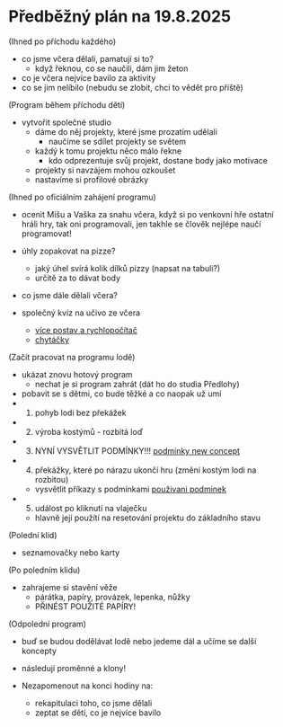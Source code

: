 # Předběžný plán na 19.8.2025

(Ihned po příchodu každého)
- co jsme včera dělali, pamatují si to?
  - když řeknou, co se naučili, dám jim žeton
- co je včera nejvíce bavilo za aktivity
- co se jim nelíbilo (nebudu se zlobit, chci to vědět pro příště)

(Program během příchodu dětí)
- vytvořit společné studio
  - dáme do něj projekty, které jsme prozatím udělali
    - naučíme se sdílet projekty se světem
  - každý k tomu projektu něco málo řekne
    - kdo odprezentuje svůj projekt, dostane body jako motivace
  - projekty si navzájem mohou ozkoušet
  - nastavíme si profilové obrázky

(Ihned po oficiálním zahájení programu)
- ocenit Míšu a Vaška za snahu včera, když si po venkovní hře ostatní hráli hry, tak oni programovali, jen takhle se člověk nejlépe naučí programovat!
- úhly zopakovat na pizze?
  - jaký úhel svírá kolik dílků pizzy (napsat na tabuli?)
  - určitě za to dávat body

- co jsme dále dělali včera?

- společný kvíz na učivo ze včera
  - [více postav a rychlopočítač](https://scratch.mit.edu/projects/1207376986/)
  - [chytáčky](https://scratch.mit.edu/projects/1207382394)

(Začít pracovat na programu lodě)
- ukázat znovu hotový program
  - nechat je si program zahrát (dát ho do studia Předlohy)
- pobavit se s dětmi, co bude těžké a co naopak už umí
- 1. pohyb lodi bez překážek
- 2. výroba kostýmů - rozbitá loď
- 3. NYNÍ VYSVĚTLIT PODMÍNKY!!! [podminky new concept](https://scratch.mit.edu/projects/1207003895)
- 4. překážky, které po nárazu ukončí hru (změní kostým lodi na rozbitou)
  - vysvětlit příkazy s podmínkami [použivani podminek](https://scratch.mit.edu/projects/1207006058/)
- 5. událost po kliknutí na vlaječku
  - hlavně její použítí na resetování projektu do základního stavu

(Polední klid)
- seznamovačky nebo karty

(Po poledním klidu)
- zahrajeme si stavění věže
  - párátka, papíry, provázek, lepenka, nůžky 
  - PŘINÉST POUŽITÉ PAPÍRY!

(Odpolední program)
- buď se budou dodělávat lodě nebo jedeme dál a učíme se další koncepty
- následují proměnné a klony!

- Nezapomenout na konci hodiny na:
  - rekapitulaci toho, co jsme dělali
  - zeptat se dětí, co je nejvíce bavilo
